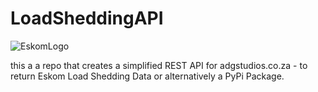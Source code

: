 # LoadSheddingAPI

![EskomLogo](https://www.bloemfonteincourant.co.za/wp-content/uploads/2017/02/Eskom-Logo.jpg)

this a a repo that creates a simplified REST API for adgstudios.co.za - to return Eskom Load Shedding Data or alternatively a PyPi Package.

